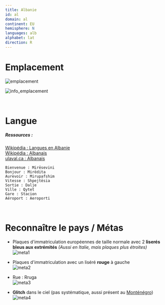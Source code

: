 ```yaml
---
title: Albanie
id: al
domain: al
continent: EU
hemisphere: N
languages: alb
alphabet: lat
direction: R
---
```


# Emplacement

![emplacement](https://upload.wikimedia.org/wikipedia/commons/thumb/c/ce/Europe-Albania.svg/500px-Europe-Albania.svg.png)

![info_emplacement](https://upload.wikimedia.org/wikipedia/commons/6/66/Albanie_carte.png)

<br/>

# Langue

##### Ressources :
[Wikipédia : Langues en Albanie](https://fr.wikipedia.org/wiki/Langues_en_Albanie)  
[Wikipédia : Albanais](https://fr.wikipedia.org/wiki/Albanais)  
[ulaval.ca : Albanais](http://www.axl.cefan.ulaval.ca/monde/langue_albanaise.htm)

```
Bienvenue : Mirësevini
Bonjour : Mirëdita
Aurevoir : Mirupafshim
Vitesse : Shpejtësia
Sortie : Dalje
Ville : Qytet
Gare : Stacion
Aéroport : Aeroporti
```

<br/>

# Reconnaître le pays / Métas

- Plaques d'immatriculation européennes de taille normale avec 2 **liserés bleus aux extrémités** 
  _(Aussi en Italie, mais plaques plus étroites)_  
  ![meta1](/images/al_geoguessr2.png)

- Plaques d'immatriculation avec un liséré **rouge** à gauche  
  ![meta2](/images/al_geoguessr3.png)

- Rue : Rruga  
  ![meta3](/images/al_geoguessr4.png)

- **Glitch** dans le ciel (pas systématique, aussi présent au [Monténégro](/flag/me))  
  ![meta4](/images/al_geoguessr.png)
